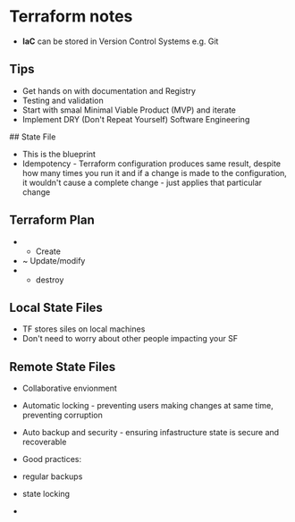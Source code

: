 # Terraform notes

- **IaC** can be stored in Version Control Systems e.g. Git

## Tips 

- Get hands on with documentation and Registry
- Testing and validation 
- Start with smaal Minimal Viable Product (MVP) and iterate
- Implement DRY (Don't Repeat Yourself) Software Engineering

## State File

- This is the blueprint
- Idempotency - Terraform configuration produces same result, despite how many times you run it and if a change is made to the configuration, it wouldn't cause a complete change - just applies that particular change 

## Terraform Plan

- + Create
- ~ Update/modify
- - destroy

## Local State Files

- TF stores siles on local machines 
- Don't need to worry about other people impacting your SF

## Remote State Files

- Collaborative envionment 
- Automatic locking - preventing users making changes at same time, preventing corruption
- Auto backup and security - ensuring infastructure state is secure and recoverable

- Good practices:
- regular backups 
 - state locking 
 - 